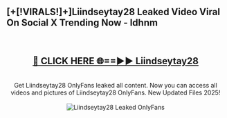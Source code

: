 <h2>[+[!VIRALS!]+]Liindseytay28 Leaked Video Viral On Social X Trending Now - ldhnm</h2>
<br>
<div align="center">
<h2><a href="https://libra.edu.pl?Liindseytay28" rel="nofollow">🔴 CLICK HERE 🌐==►► Liindseytay28</a></h2>
<br>
Get Liindseytay28 OnlyFans leaked all content. Now you can access all videos and pictures of Liindseytay28 OnlyFans. New Updated Files 2025!
<br>
<br>
<a href="https://libra.edu.pl?Liindseytay28" rel="nofollow" data-target="animated-image.originalLink"><img src="https://i.ibb.co.com/WyWwxjT/player-gif2.gif" alt="Liindseytay28 Leaked OnlyFans" style="max-width: 100%; display: inline-block;" data-target="animated-image.originalImage"></a>
</div>
<br>